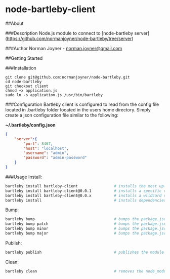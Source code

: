node-bartleby-client
====================

##About

###Description
Node.js module to connect to [node-bartleby server] (https://github.com/normanjoyner/node-bartleby/tree/server)

###Author
Norman Joyner - norman.joyner@gmail.com

##Getting Started

###Installation
```
git clone git@github.com:normanjoyner/node-bartleby.git
cd node-bartleby
git checkout client
chmod +x application.js
sudo ln -s application.js /usr/bin/bartleby
```
###Configuration
Bartleby client is configured to read from the config file located in .bartleby folder located in the users home directory.
Simply create a json configuration file similar to the following:

**~/.bartleby/config.json**
```json
{
    "server":{
        "port": 8467,
        "host": "localhost",
        "username": "admin",
        "password": "admin-password"
    }
}
```

###Usage
Install:
```bash
bartleby install bartleby-client                # installs the most up-to-date version of a package
bartleby install bartleby-client@0.0.1          # installs a specific version of a package
bartleby install bartleby-client@0.0.x          # installs a wildcard version of a package
bartleby install                                # installs dependencies specified in package.json
```

Bump:
```bash
bartleby bump                                   # bumps the package.json patch version
bartleby bump patch                             # bumps the package.json patch version
bartleby bump minor                             # bumps the package.json minor version
bartleby bump major                             # bumps the package.json major version
```

Publish:
```bash
bartleby publish                                # publishes the module to the bartleby server
```

Clean:
```bash
bartleby clean                                  # removes the node_modules directory
```
